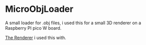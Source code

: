# MicroObjLoader

A small loader for .obj files, i used this for a small 3D renderer on a Raspberry PI pico W board.

[The Renderer](https://github.com/Webscum/MicroPythonRenderer) i used this with.
